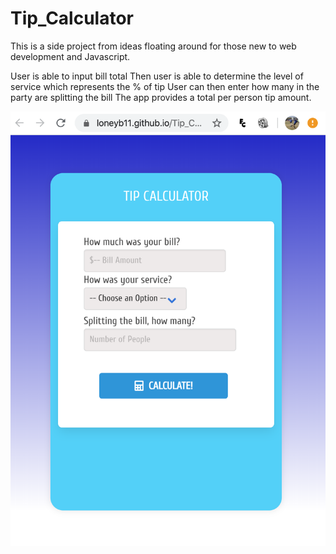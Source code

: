# Tip_Calculator

This is a side project from ideas floating around for those new to web development and Javascript. 

User is able to input bill total
Then user is able to determine the level of service which represents the % of tip
User can then enter how many in the party are splitting the bill
The app provides a total per person tip amount.

![](images/tip_calculator.png)

